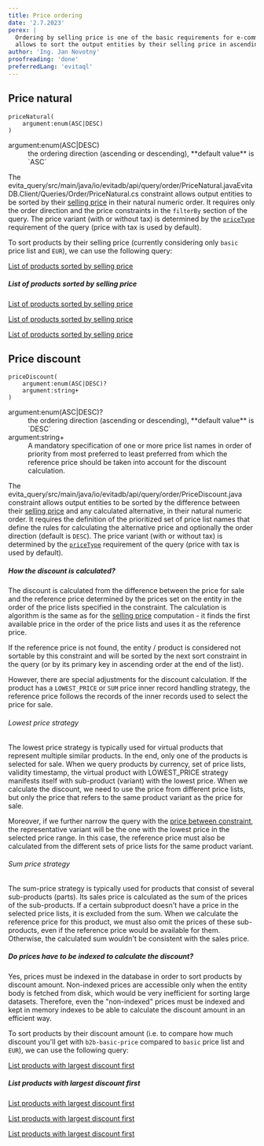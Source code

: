 ```yaml
---
title: Price ordering
date: '2.7.2023'
perex: |
  Ordering by selling price is one of the basic requirements for e-commerce applications. The price ordering constraint
  allows to sort the output entities by their selling price in ascending or descending order.
author: 'Ing. Jan Novotný'
proofreading: 'done'
preferredLang: 'evitaql'
---
```


## Price natural

```evitaql-syntax
priceNatural(
    argument:enum(ASC|DESC)
)
```

<dl>
    <dt>argument:enum(ASC|DESC)</dt>
    <dd>
        the ordering direction (ascending or descending), **default value** is `ASC`
    </dd>
</dl>


The <LS to="e,j,r,g"><SourceClass>evita_query/src/main/java/io/evitadb/api/query/order/PriceNatural.java</SourceClass></LS><LS to="c"><SourceClass>EvitaDB.Client/Queries/Order/PriceNatural.cs</SourceClass></LS> constraint
allows output entities to be sorted by their [selling price](../filtering/price.md#price-for-sale-computation-algorithm)
in their natural numeric order. It requires only the order direction and the price constraints in the `filterBy` section
of the query. The price variant (with or without tax) is determined by the [`priceType`](../requirements/price.md#price-type)
requirement of the query (price with tax is used by default).

To sort products by their selling price (currently considering only `basic` price list and `EUR`), we can use
the following query:

<SourceCodeTabs requires="evita_functional_tests/src/test/resources/META-INF/documentation/evitaql-init.java" langSpecificTabOnly>

[List of products sorted by selling price](/documentation/user/en/query/ordering/examples/price/price-natural.evitaql)
</SourceCodeTabs>

<Note type="info">

<NoteTitle toggles="true">

##### List of products sorted by selling price
</NoteTitle>

<LS to="e,j,c">

<MDInclude>[List of products sorted by selling price](/documentation/user/en/query/ordering/examples/price/price-natural.evitaql.md)</MDInclude>

</LS>

<LS to="g">

<MDInclude>[List of products sorted by selling price](/documentation/user/en/query/ordering/examples/price/price-natural.graphql.json.md)</MDInclude>

</LS>

<LS to="r">

<MDInclude>[List of products sorted by selling price](/documentation/user/en/query/ordering/examples/price/price-natural.rest.json.md)</MDInclude>

</LS>

</Note>

## Price discount

```evitaql-syntax
priceDiscount(
    argument:enum(ASC|DESC)?
    argument:string+
)
```

<dl>
    <dt>argument:enum(ASC|DESC)?</dt>
    <dd>
        the ordering direction (ascending or descending), **default value** is `DESC`
    </dd>
    <dt>argument:string+</dt>
    <dd>
        A mandatory specification of one or more price list names in order of priority from most preferred to least
        preferred from which the reference price should be taken into account for the discount calculation.
    </dd>
</dl>


The <LS to="e,j,r,g"><SourceClass>evita_query/src/main/java/io/evitadb/api/query/order/PriceDiscount.java</SourceClass></LS> constraint
allows output entities to be sorted by the difference between their [selling price](../filtering/price.md#price-for-sale-computation-algorithm)
and any calculated alternative, in their natural numeric order. It requires the definition of the prioritized set 
of price list names that define the rules for calculating the alternative price and optionally the order direction 
(default is `DESC`). The price variant (with or without tax) is determined by the [`priceType`](../requirements/price.md#price-type) 
requirement of the query (price with tax is used by default).

<Note type="info">

<NoteTitle toggles="true">

##### How the discount is calculated?

</NoteTitle>

The discount is calculated from the difference between the price for sale and the reference price determined by the prices
set on the entity in the order of the price lists specified in the constraint. The calculation is algorithm is the same
as for the [selling price](/documentation/user/en/deep-dive/price-for-sale-calculation.md) computation - it finds the first
available price in the order of the price lists and uses it as the reference price.

If the reference price is not found, the entity / product is considered not sortable by this constraint and will be 
sorted by the next sort constraint in the query (or by its primary key in ascending order at the end of the list).

However, there are special adjustments for the discount calculation. If the product has a `LOWEST_PRICE` or `SUM` price
inner record handling strategy, the reference price follows the records of the inner records used to select the price 
for sale.

###### Lowest price strategy

The lowest price strategy is typically used for virtual products that represent multiple similar products. In the end, 
only one of the products is selected for sale. When we query products by currency, set of price lists, validity timestamp, 
the virtual product with LOWEST_PRICE strategy manifests itself with sub-product (variant) with the lowest price.
When we calculate the discount, we need to use the price from different price lists, but only the price that refers to 
the same product variant as the price for sale.

Moreover, if we further narrow the query with the [price between constraint](../filtering/price#price-between), 
the representative variant will be the one with the lowest price in the selected price range. In this case, 
the reference price must also be calculated from the different sets of price lists for the same product variant.

###### Sum price strategy

The sum-price strategy is typically used for products that consist of several sub-products (parts). Its sales price is 
calculated as the sum of the prices of the sub-products. If a certain subproduct doesn't have a price in the selected 
price lists, it is excluded from the sum. When we calculate the reference price for this product, we must also omit 
the prices of these sub-products, even if the reference price would be available for them. Otherwise, the calculated 
sum wouldn't be consistent with the sales price.

</Note>

<Note type="warning">

<NoteTitle toggles="true">

##### Do prices have to be indexed to calculate the discount?

</NoteTitle>

Yes, prices must be indexed in the database in order to sort products by discount amount. Non-indexed prices are 
accessible only when the entity body is fetched from disk, which would be very inefficient for sorting large datasets. 
Therefore, even the "non-indexed" prices must be indexed and kept in memory indexes to be able to calculate the discount 
amount in an efficient way.

</Note>

To sort products by their discount amount (i.e. to compare how much discount you'll get with `b2b-basic-price` compared
to `basic` price list and `EUR`), we can use the following query:

<SourceCodeTabs requires="evita_functional_tests/src/test/resources/META-INF/documentation/evitaql-init.java" langSpecificTabOnly>

[List products with largest discount first](/documentation/user/en/query/ordering/examples/price/price-discount.evitaql)
</SourceCodeTabs>

<Note type="info">

<NoteTitle toggles="true">

##### List products with largest discount first
</NoteTitle>

<LS to="e,j">

<MDInclude>[List products with largest discount first](/documentation/user/en/query/ordering/examples/price/price-discount.evitaql.md)</MDInclude>

</LS>

<LS to="g">

<MDInclude>[List products with largest discount first](/documentation/user/en/query/ordering/examples/price/price-discount.graphql.json.md)</MDInclude>

</LS>

<LS to="r">

<MDInclude>[List products with largest discount first](/documentation/user/en/query/ordering/examples/price/price-discount.rest.json.md)</MDInclude>

</LS>

</Note>
